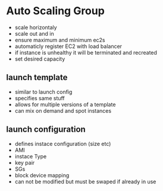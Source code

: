 # Auto Scaling Group
- scale horizontaly
- scale out and in
- ensure maximum and minimum ec2s
- automaticly register EC2 with load balancer
- if instance is unhealthy it will be terminated and recreated
- set desired capacity

## launch template
- similar to launch config
- specifies same stuff
- allows for multiple versions of a template
- can mix on demand and spot instances
## launch configuration
- defines instace configuration (size etc)
- AMI
- instace Type
- key pair
- SGs
- block device mapping
- can not be modified but must be swaped if already in use